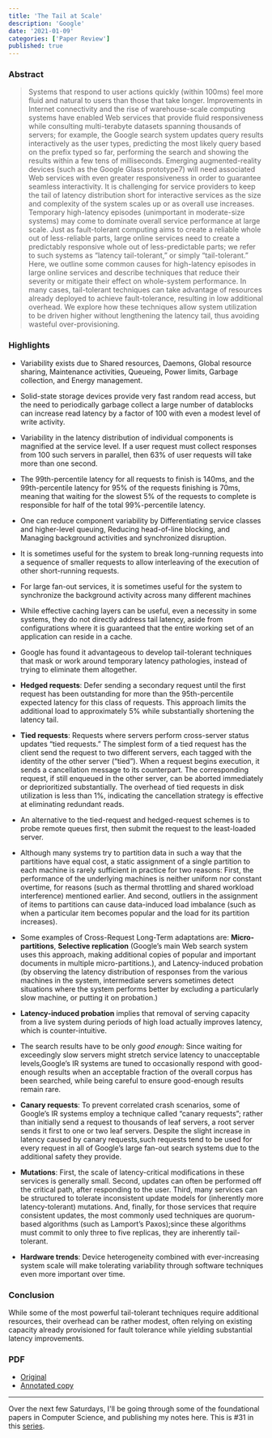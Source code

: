 ```yaml
---
title: 'The Tail at Scale'
description: 'Google'
date: '2021-01-09'
categories: ['Paper Review']
published: true
---
```


### Abstract

> Systems that respond to user actions quickly (within 100ms) feel more fluid and natural to users than those that take longer. Improvements in Internet connectivity and the rise of warehouse-scale computing systems have enabled Web services that provide fluid responsiveness while consulting multi-terabyte datasets spanning thousands of servers; for example, the Google search system updates query results interactively as the user types, predicting the most likely query based on the prefix typed so far, performing the search and showing the results within a few tens of milliseconds. Emerging augmented-reality devices (such as the Google Glass prototype7) will need associated Web services with even greater responsiveness in order to guarantee seamless interactivity. It is challenging for service providers to keep the tail of latency distribution short for interactive services as the size and complexity of the system scales up or as overall use increases. Temporary high-latency episodes (unimportant in moderate-size systems) may come to dominate overall service performance at large scale. Just as fault-tolerant computing aims to create a reliable whole out of less-reliable parts, large online services need to create a predictably responsive whole out of less-predictable parts; we refer to such systems as “latency tail-tolerant,” or simply “tail-tolerant.” Here, we outline some common causes for high-latency episodes in large online services and describe techniques that reduce their severity or mitigate their effect on whole-system performance. In many cases, tail-tolerant techniques can take advantage of resources already deployed to achieve fault-tolerance, resulting in low additional overhead. We explore how these techniques allow system utilization to be driven higher without lengthening the latency tail, thus avoiding wasteful over-provisioning.

### Highlights

- Variability exists due to Shared resources, Daemons, Global resource sharing, Maintenance activities, Queueing, Power limits, Garbage collection, and Energy management.

- Solid-state storage devices provide very fast random read access, but the need to periodically garbage collect a large number of datablocks can increase read latency by a factor of 100 with even a modest level of write activity.

- Variability in the latency distribution of individual components is magnified at the service level. If a user request must collect responses from 100 such servers in parallel, then 63% of user requests will take more than one second. 

- The 99th-percentile latency for all requests to finish is 140ms, and the 99th-percentile latency for 95% of the requests finishing is 70ms, meaning that waiting for the slowest 5% of the requests to complete is responsible for half of the total 99%-percentile latency.

- One can reduce component variability by Differentiating service classes and higher-level queuing, Reducing head-of-line blocking, and Managing background activities and synchronized disruption.

- It is sometimes useful for the system to break long-running requests into a sequence of smaller requests to allow interleaving of the execution of other short-running requests.

- For large fan-out services, it is sometimes useful for the system to synchronize the background activity across many different machines 

- While effective caching layers can be useful, even a necessity in some systems, they do not directly address tail latency, aside from configurations where it is guaranteed that the entire working set of an application can reside in a cache. 

- Google has found it advantageous to develop tail-tolerant techniques that mask or work around temporary latency pathologies, instead of trying to eliminate them altogether. 

- **Hedged requests**: Defer sending a secondary request until the first request has been outstanding for more than the 95th-percentile expected latency for this class of requests. This approach limits the additional load to approximately 5% while substantially shortening the latency tail.

- **Tied requests**: Requests where servers perform cross-server status updates “tied requests.” The simplest form of a tied request has the client send the request to two different servers, each tagged with the identity of the other server (“tied”). When a request begins execution, it sends a cancellation message to its counterpart. The corresponding request, if still enqueued in the other server, can be aborted immediately or deprioritized substantially. The overhead of tied requests in disk utilization is less than 1%, indicating the cancellation strategy is effective at eliminating redundant reads. 

- An alternative to the tied-request and hedged-request schemes is to probe remote queues first, then submit the request to the least-loaded server. 

- Although many systems try to partition data in such a way that the partitions have equal cost, a static assignment of a single partition to each machine is rarely sufficient in practice for two reasons: First, the performance of the underlying machines is neither uniform nor constant overtime, for reasons (such as thermal throttling and shared workload interference) mentioned earlier. And second, outliers in the assignment of items to partitions can cause data-induced load imbalance (such as when a particular item becomes popular and the load for its partition increases). 

- Some examples of Cross-Request Long-Term adaptations are: **Micro-partitions**, **Selective replication** (Google’s main Web search system uses this approach, making additional copies of popular and important documents in multiple micro-partitions.), and Latency-induced probation (by observing the latency distribution of responses from the various machines in the system, intermediate servers sometimes detect situations where the system performs better by excluding a particularly slow machine, or putting it on probation.)

- **Latency-induced probation** implies that removal of serving capacity from a live system during periods of high load actually improves latency, which is counter-intuitive.

- The search results have to be only *good enough*: Since waiting for exceedingly slow servers might stretch service latency to unacceptable levels,Google’s IR systems are tuned to occasionally respond with good-enough results when an acceptable fraction of the overall corpus has been searched, while being careful to ensure good-enough results remain rare. 

- **Canary requests**: To prevent correlated crash scenarios, some of Google’s IR systems employ a technique called “canary requests”; rather than initially send a request to thousands of leaf servers, a root server sends it first to one or two leaf servers. Despite the slight increase in latency caused by canary requests,such requests tend to be used for every request in all of Google’s large fan-out search systems due to the additional safety they provide. 

- **Mutations**: First, the scale of latency-critical modifications in these services is generally small. Second, updates can often be performed off the critical path, after responding to the user. Third, many services can be structured to tolerate inconsistent update models for (inherently more latency-tolerant) mutations. And, finally, for those services that require consistent updates, the most commonly used techniques are quorum-based algorithms (such as Lamport’s Paxos);since these algorithms must commit to only three to five replicas, they are inherently tail-tolerant. 

- **Hardware trends**: Device heterogeneity combined with ever-increasing system scale will make tolerating variability through software techniques even more important over time. 

### Conclusion

While some of the most powerful tail-tolerant techniques require additional resources, their overhead can be rather modest, often relying on existing capacity already provisioned for fault tolerance while yielding substantial latency improvements.

### PDF

* [Original](https://www2.cs.duke.edu/courses/cps296.4/fall13/838-CloudPapers/dean_longtail.pdf)
* [Annotated copy](./the-tail-at-scale-annotated.pdf)

---
Over the next few Saturdays, I'll be going through some of the foundational papers in Computer Science, and publishing my notes here. This is #31 in this [series](https://anantjain.dev/#paper-reviews).


